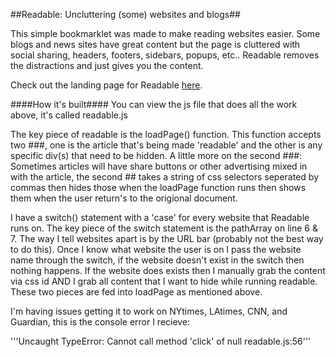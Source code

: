 ##Readable: Uncluttering (some) websites and blogs##

This simple bookmarklet was made to make reading websites easier. Some blogs and news sites have great content but the page is cluttered with social sharing, headers, footers, sidebars, popups, etc.. Readable removes the distractions and just gives you the content.


Check out the landing page for Readable [here](http://jacob.io/readable/ "landing").

####How it's built####
You can view the js file that does all the work above, it's called readable.js

The key piece of readable is the loadPage() function. This function accepts two ###, one is the article that's being made 'readable' and the other is any specific div(s) that need to be hidden.
A little more on the second ###: Sometimes articles will have share buttons or other advertising mixed in with the article, the second ## takes a string of css selectors seperated by commas then hides those when the loadPage function runs then shows them when the user return's to the origional document. 

I have a switch() statement with a 'case' for every website that Readable runs on. The key piece of the switch statement is the pathArray on line 6 & 7. The way I tell websites apart is by the URL bar (probably not the best way to do this). Once I know what website the user is on I pass the website name through the switch, if the website doesn't exist in the switch then nothing happens. If the website does exists then I manually grab the content via css id AND I grab all content that I want to hide while running readable. These two pieces are fed into loadPage as mentioned above.


I'm having issues getting it to work on NYtimes, LAtimes, CNN, and Guardian, this is the console error I recieve:

'''Uncaught TypeError: Cannot call method 'click' of null readable.js:56'''
